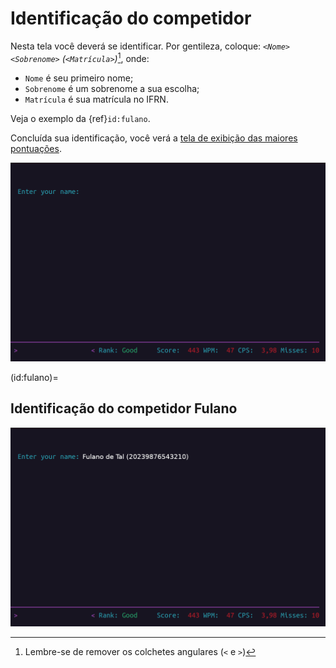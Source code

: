 # Identificação do competidor

Nesta tela você deverá se identificar. Por gentileza, coloque: *`<Nome>` `<Sobrenome>` (`<Matrícula>`)*[^1], onde:

- `Nome` é seu primeiro nome;
- `Sobrenome` é um sobrenome a sua escolha;
- `Matrícula` é sua matrícula no IFRN.

Veja o exemplo da {ref}`id:fulano`.

Concluída sua identificação, você verá a [tela de exibição das maiores pontuações](exibicao-maiores-pontuacoes.md).

![](../../../_static/imagens/typespeed/typespeed-identificacao-competidor.png)

(id:fulano)=

## Identificação do competidor Fulano

![](../../../_static/imagens/typespeed/typespeed-identificacao-competidor-preenchido.png)

[^1]: Lembre-se de remover os colchetes angulares (`<` e `>`)